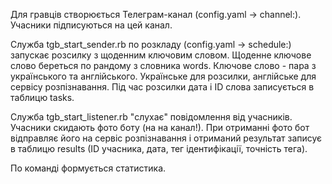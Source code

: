 Для гравців створюється Телеграм-канал (config.yaml -> channel:).
Учасники підписуються на цей канал.

Служба tgb_start_sender.rb по розкладу (config.yaml -> schedule:) запускає розсилку з щоденним ключовим словом.
Щоденне ключове слово береться по рандому з словника words. Ключове слово - пара з українського та англійського. Українське для розсилки, англійське для сервісу розпізнавання. Під час розсилки дата і ID слова записується в таблицю tasks.

Служба tgb_start_listener.rb "слухає" повідомлення від учасників. Учасники скидають фото боту (на на канал!). При отриманні фото бот відправляє його на сервіс розпізнавання і отриманий результат записує в таблицю results (ID учасника, дата, тег ідентифікації, точність тега).

По команді формується статистика.
